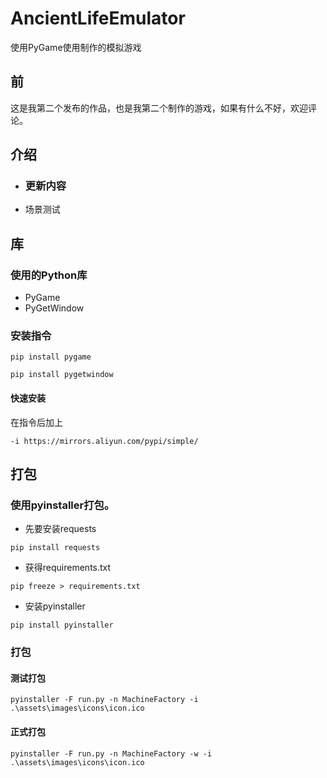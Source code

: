 # AncientLifeEmulator
使用PyGame使用制作的模拟游戏

## 前
这是我第二个发布的作品，也是我第二个制作的游戏，如果有什么不好，欢迎评论。

## 介绍

* ### 更新内容

* 场景测试

## 库

### 使用的Python库
* PyGame
* PyGetWindow

### 安装指令
```
pip install pygame
```
```
pip install pygetwindow
```
#### 快速安装

在指令后加上
```
-i https://mirrors.aliyun.com/pypi/simple/
```

## 打包

### 使用pyinstaller打包。

* 先要安装requests

```
pip install requests
```

* 获得requirements.txt

```
pip freeze > requirements.txt
```

* 安装pyinstaller

```
pip install pyinstaller
```

### 打包

#### 测试打包

```
pyinstaller -F run.py -n MachineFactory -i .\assets\images\icons\icon.ico
```

#### 正式打包

```
pyinstaller -F run.py -n MachineFactory -w -i .\assets\images\icons\icon.ico
```
